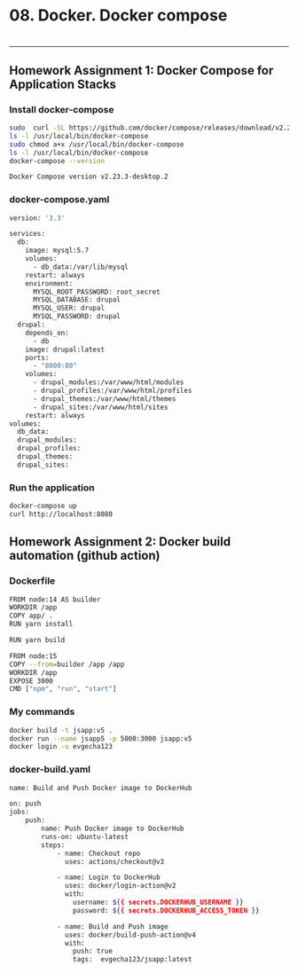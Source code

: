 #
# 08. Docker. Docker compose
#
---
## Homework Assignment 1: Docker Compose for Application Stacks

### Install docker-compose
``` bash
sudo  curl -SL https://github.com/docker/compose/releases/download/v2.24.5/docker-compose-linux-x86_64 -o /usr/local/bin/docker-compose
ls -l /usr/local/bin/docker-compose
sudo chmod a+x /usr/local/bin/docker-compose
ls -l /usr/local/bin/docker-compose
docker-compose --version

Docker Compose version v2.23.3-desktop.2
```

### docker-compose.yaml

```bash
version: '3.3'

services:
  db:
    image: mysql:5.7
    volumes:
      - db_data:/var/lib/mysql
    restart: always
    environment:
      MYSQL_ROOT_PASSWORD: root_secret
      MYSQL_DATABASE: drupal
      MYSQL_USER: drupal
      MYSQL_PASSWORD: drupal
  drupal:
    depends_on:
      - db
    image: drupal:latest
    ports:
      - "8000:80"
    volumes:
      - drupal_modules:/var/www/html/modules
      - drupal_profiles:/var/www/html/profiles
      - drupal_themes:/var/www/html/themes
      - drupal_sites:/var/www/html/sites
    restart: always
volumes:
  db_data:
  drupal_modules:
  drupal_profiles:
  drupal_themes:
  drupal_sites:
```

### Run the application

```bash
docker-compose up
curl http://localhost:8080
```

## Homework Assignment 2: Docker build automation (github action)

### Dockerfile
``` bash
FROM node:14 AS builder
WORKDIR /app
COPY app/ .
RUN yarn install 

RUN yarn build

FROM node:15
COPY --from=builder /app /app
WORKDIR /app
EXPOSE 3000
CMD ["npm", "run", "start"]
```

### My commands
``` bash
docker build -t jsapp:v5 .
docker run --name jsapp5 -p 5000:3000 jsapp:v5
docker login -u evgecha123
```

### docker-build.yaml
``` bash
name: Build and Push Docker image to DockerHub

on: push
jobs:
    push:
        name: Push Docker image to DockerHub
        runs-on: ubuntu-latest
        steps:
            - name: Checkout repo
              uses: actions/checkout@v3

            - name: Login to DockerHub
              uses: docker/login-action@v2
              with:
                username: ${{ secrets.DOCKERHUB_USERNAME }}
                password: ${{ secrets.DOCKERHUB_ACCESS_TOKEN }}

            - name: Build and Push image
              uses: docker/build-push-action@v4
              with: 
                push: true
                tags:  evgecha123/jsapp:latest
```